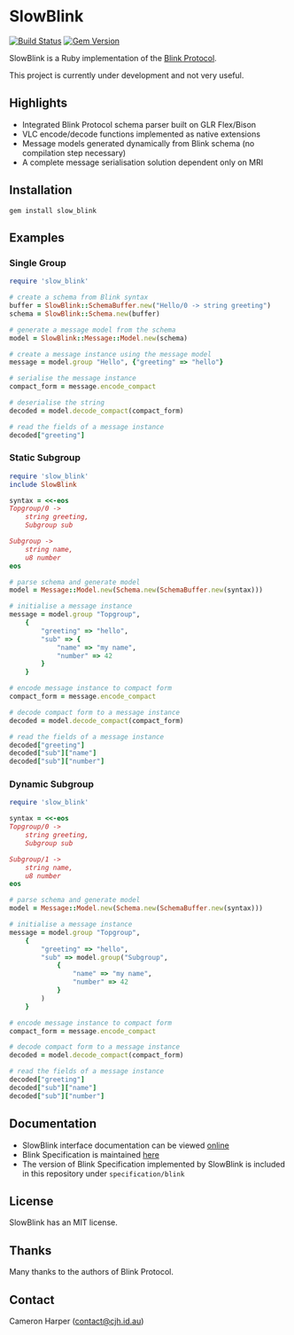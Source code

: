 SlowBlink
==========

[![Build Status](https://travis-ci.org/cjhdev/slow_blink.svg?branch=master)](https://travis-ci.org/cjhdev/slow_blink)
[![Gem Version](https://badge.fury.io/rb/slow_blink.svg)](https://badge.fury.io/rb/slow_blink)


SlowBlink is a Ruby implementation of the [Blink Protocol](http://www.blinkprotocol.org/ "Blink Protocol").

This project is currently under development and not very useful.


## Highlights

- Integrated Blink Protocol schema parser built on GLR Flex/Bison
- VLC encode/decode functions implemented as native extensions
- Message models generated dynamically from Blink schema (no compilation step necessary)
- A complete message serialisation solution dependent only on MRI


## Installation

~~~
gem install slow_blink
~~~

## Examples

### Single Group

~~~ruby
require 'slow_blink'

# create a schema from Blink syntax
buffer = SlowBlink::SchemaBuffer.new("Hello/0 -> string greeting")
schema = SlowBlink::Schema.new(buffer)

# generate a message model from the schema
model = SlowBlink::Message::Model.new(schema)

# create a message instance using the message model
message = model.group "Hello", {"greeting" => "hello"}    

# serialise the message instance
compact_form = message.encode_compact

# deserialise the string
decoded = model.decode_compact(compact_form)

# read the fields of a message instance
decoded["greeting"]
~~~

### Static Subgroup

~~~ruby
require 'slow_blink'
include SlowBlink

syntax = <<-eos
Topgroup/0 ->
    string greeting,
    Subgroup sub

Subgroup ->
    string name,
    u8 number
eos

# parse schema and generate model
model = Message::Model.new(Schema.new(SchemaBuffer.new(syntax)))

# initialise a message instance
message = model.group "Topgroup",
    {
        "greeting" => "hello",
        "sub" => {
            "name" => "my name",
            "number" => 42
        }
    }

# encode message instance to compact form
compact_form = message.encode_compact

# decode compact form to a message instance
decoded = model.decode_compact(compact_form)

# read the fields of a message instance
decoded["greeting"]
decoded["sub"]["name"]
decoded["sub"]["number"]
~~~

### Dynamic Subgroup

~~~ruby
require 'slow_blink'

syntax = <<-eos
Topgroup/0 ->
    string greeting,
    Subgroup sub

Subgroup/1 ->
    string name,
    u8 number    
eos

# parse schema and generate model
model = Message::Model.new(Schema.new(SchemaBuffer.new(syntax)))

# initialise a message instance
message = model.group "Topgroup",
    {
        "greeting" => "hello",
        "sub" => model.group("Subgroup",
            {
                "name" => "my name",
                "number" => 42
            }
        )
    }

# encode message instance to compact form
compact_form = message.encode_compact

# decode compact form to a message instance
decoded = model.decode_compact(compact_form)

# read the fields of a message instance
decoded["greeting"]
decoded["sub"]["name"]
decoded["sub"]["number"]
~~~

## Documentation

- SlowBlink interface documentation can be viewed [online](http://www.rubydoc.info/gems/slow_blink "slow_blink")
- Blink Specification is maintained [here](http://www.blinkprotocol.org/ "Blink Protocol")
- The version of Blink Specification implemented by SlowBlink is included in this repository under `specification/blink`
    
## License

SlowBlink has an MIT license.


## Thanks

Many thanks to the authors of Blink Protocol.


## Contact

Cameron Harper (contact@cjh.id.au)


